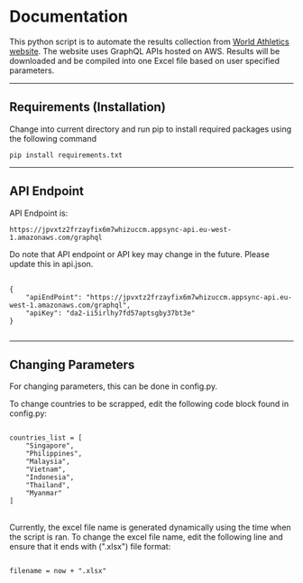 # **Documentation**

This python script is to automate the results collection from <a href="https://worldathletics.org/">World Athletics website</a>. The website uses GraphQL APIs hosted on AWS. Results will be downloaded and be compiled into one Excel file based on user specified parameters.

<hr>

## **Requirements (Installation)**

Change into current directory and run pip to install required packages using the following command

<pre><code>pip install requirements.txt</code></pre>
<hr>

## **API Endpoint**

API Endpoint is:

<pre><code>https://jpvxtz2frzayfix6m7whizuccm.appsync-api.eu-west-1.amazonaws.com/graphql</code></pre>

Do note that API endpoint or API key may change in the future. Please update this in api.json.

<pre>
    <code>
{
    "apiEndPoint": "https://jpvxtz2frzayfix6m7whizuccm.appsync-api.eu-west-1.amazonaws.com/graphql",
    "apiKey": "da2-ii5irlhy7fd57aptsgby37bt3e"
}
    </code>
</pre>
<hr>

## **Changing Parameters**

For changing parameters, this can be done in config.py.
<br>

To change countries to be scrapped, edit the following code block found in config.py:

<pre><code>
countries_list = [
    "Singapore",
    "Philippines",
    "Malaysia",
    "Vietnam",
    "Indonesia",
    "Thailand",
    "Myanmar"
]
</pre></code>

<br>
Currently, the excel file name is generated dynamically using the time when the script is ran. To change the excel file name, edit the following line and ensure that it ends with (".xlsx") file format:

<pre><code>
filename = now + ".xlsx"
</pre></code>
